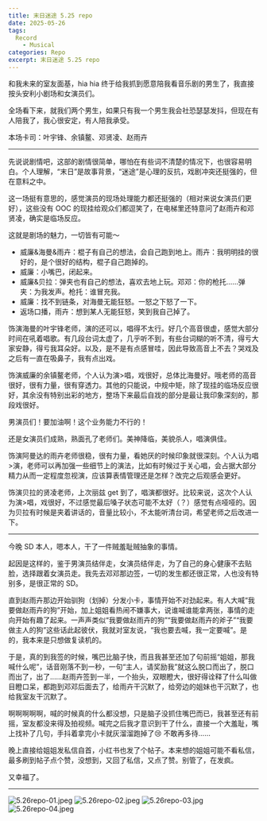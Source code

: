 ```yaml
---
title: 末日迷途 5.25 repo
date: 2025-05-26
tags: 
  Record
	- Musical
categories: Repo
excerpt: 末日迷途 5.25 repo
---
```



和我未来的室友面基，hia hia 终于给我抓到愿意陪我看音乐剧的男生了，我直接按头安利小剧场和女演员们。

全场看下来，就我们两个男生，如果只有我一个男生我会社恐瑟瑟发抖，但现在有人陪我了，我心很安定，有人陪我承受。

本场卡司：叶宇锋、余镇鳌、邓贤凌、赵雨卉

---

先说说剧情吧，这部的剧情很简单，哪怕在有些词不清楚的情况下，也很容易明白。个人理解，“末日”是故事背景，“迷途”是心理的反抗，戏剧冲突还挺强的，但在意料之中。

这一场挺有意思的，感觉演员的现场处理能力都还挺强的（相对来说女演员们更好），这些没有 OOC 的现挂给观众们都逗笑了，在电梯里还特意问了赵雨卉和邓贤凌，确实是临场反应。

这就是剧场的魅力，一切皆有可能～

- 威廉&海曼&雨卉：棍子有自己的想法，会自己跑到地上。雨卉：我明明挂的很好的，是个很好的结构，棍子自己跑掉的。
- 威廉：小嘴巴，闭起来。
- 威廉&贝拉：弹夹也有自己的想法，喜欢去地上玩。邓邓：你的枪托……弹夹：为我发声。枪托：谁冒充我。
- 威廉：找不到链条，对海曼无能狂怒。一怒之下怒了一下。
- 返场口播，雨卉：想到某人无能狂怒，笑到我自己掉了。

饰演海曼的叶宇锋老师，演的还可以，唱得不太行。好几个高音很虚，感觉大部分时间在吼着唱歌。有几段台词太虚了，几乎听不到，有些台词糊的听不清，得亏大家安静，得亏我耳朵好。以及，是不是有点感冒哇，因此导致高音上不去？哭戏及之后有一直在吸鼻子，我有点出戏。

饰演威廉的余镇鳌老师，个人认为演>唱，戏很好，总体比海曼好。哦老师的高音很好，很有力量，很有穿透力。其他的只能说，中规中矩，除了现挂的临场反应很好，其余没有特别出彩的地方，整场下来最后自戕的部分是最让我印象深刻的，那段戏很好。

男演员们！要加油啊！这个业务能力不行的！

还是女演员们成熟，熟面孔了老师们。美神降临，美貌杀人，唱演俱佳。

饰演阿曼达的雨卉老师很稳，很有力量，看她厌的时候印象就很深刻。个人认为唱>演，老师可以再加强一些细节上的演法，比如有时候过于关心唱，会占据大部分精力从而一定程度忽视演，应该算表情管理还是怎样？改完之后观感会更好。

饰演贝拉的贤凌老师，上次丽兹 get 到了，唱演都很好。比较来说，这次个人认为演>唱，戏很好，不过感觉最后嗓子状态可能不太好（？）感觉有点哑哑的。因为贝拉有时候是夹着讲话的，音量比较小，不太能听清台词，希望老师之后改进一下。

---

今晚 SD 本人，嗯本人，干了一件贼羞耻贼抽象的事情。

起因是这样的，鉴于男演员结伴走，女演员结伴走，为了自己的身心健康不去贴脸，选择跟着女演员走。我先去邓邓那边签，一切的发生都还很正常，人也没有特别多，是很正常的 SD。

直到赵雨卉那边开始驯狗（划掉）分发小卡，事情开始不对劲起来。有人大喊“我要做赵雨卉的狗”开始，加上姐姐看热闹不嫌事大，说谁喊谁能拿两张，事情的走向开始有趣了起来。一声声类似“我要做赵雨卉的狗”“我要做赵雨卉的斧子”“我要做主人的狗”这些话此起彼伏，我就对室友说，“我也要去喊，我一定要喊”。是的，我本来是只想做复读机的。

于是，真的到我签的时候，嘴巴比脑子快，而且我甚至还加了句前摇“姐姐，那我喊什么呢”，话音刚落不到一秒，一句“主人，请奖励我”就这么脱口而出了，脱口而出了，出了……赵雨卉签到一半，一个抬头，双眼瞪大，很好得诠释了什么叫做目瞪口呆，都跑到邓邓后面去了，给雨卉干沉默了，给旁边的姐妹也干沉默了，也给我室友干沉默了。

啊啊啊啊啊，喊的时候真的什么都没想，只是脑子没抓住嘴巴而已，我甚至还有前摇，室友都没来得及拍视频。喊完之后我才意识到干了什么，直接一个大羞耻，嘴上找补了几句，手抖着拿完小卡就灰溜溜跑掉了😢 不敢再多待……

晚上直接给姐姐发私信自首，小红书也发了个帖子。本来想的姐姐可能不看私信，最多刷到帖子点个赞，没想到，又回了私信，又点了赞。别管了，在发疯。

又幸福了。

---

![5.26repo-01.jpeg](/images/5.26repo-01.jpeg)
![5.26repo-02.jpeg](/images/5.26repo-02.jpeg)
![5.26repo-03.jpg](/images/5.26repo-03.jpg)
![5.26repo-04.jpeg](/images/5.26repo-04.jpeg)
